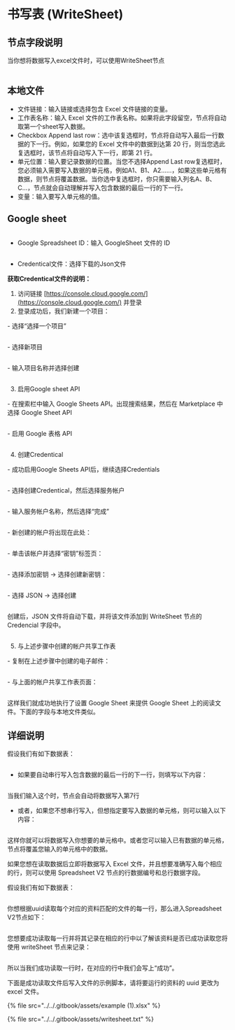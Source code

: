 # 书写表 (WriteSheet)

## 节点字段说明

当你想将数据写入excel文件时，可以使用WriteSheet节点

<figure><img src="../../.gitbook/assets/image (78).png" alt=""><figcaption></figcaption></figure>

## 本地文件

* 文件链接：输入链接或选择包含 Excel 文件链接的变量。
* 工作表名称：输入 Excel 文件的工作表名称。如果将此字段留空，节点将自动取第一个sheet写入数据。
* Checkbox Append last row：选中该复选框时，节点将自动写入最后一行数据的下一行。例如，如果您的 Excel 文件中的数据到达第 20 行，则当您选此复选框时，该节点将自动写入下一行，即第 21 行。
* 单元位置：输入要记录数据的位置。当您不选择Append Last row复选框时，您必须输入需要写入数据的单元格，例如A1、B1、A2......，如果这些单元格有数据，则节点将覆盖数据。当你选中复选框时，你只需要输入列名A、B、C...，节点就会自动理解并写入包含数据的最后一行的下一行。
* 变量：输入要写入单元格的值。

## Google sheet

<figure><img src="../../.gitbook/assets/image (79).png" alt=""><figcaption></figcaption></figure>

* Google Spreadsheet ID：输入 GoogleSheet 文件的 ID

<figure><img src="../../.gitbook/assets/image (80).png" alt=""><figcaption></figcaption></figure>

* Credentical文件：选择下载的Json文件

**获取Credentical文件的说明：**

1. 访问链接 [https://console.cloud.google.com/](https://console.cloud.google.com/) 并登录
2. 登录成功后，我们新建一个项目：

\- 选择“选择一个项目”

<figure><img src="../../.gitbook/assets/image (81).png" alt=""><figcaption></figcaption></figure>

\- 选择新项目

<figure><img src="../../.gitbook/assets/image (82).png" alt=""><figcaption></figcaption></figure>

\- 输入项目名称并选择创建

<figure><img src="../../.gitbook/assets/image (83).png" alt=""><figcaption></figcaption></figure>

3. 启用Google sheet API

\- 在搜索栏中输入 Google Sheets API。出现搜索结果，然后在 Marketplace 中选择 Google Sheet API



<figure><img src="../../.gitbook/assets/image (84).png" alt=""><figcaption></figcaption></figure>

\- 启用 Google 表格 API

<figure><img src="../../.gitbook/assets/image (85).png" alt=""><figcaption></figcaption></figure>

4. 创建Credentical

\- 成功启用Google Sheets API后，继续选择Credentials

<figure><img src="../../.gitbook/assets/image (86).png" alt=""><figcaption></figcaption></figure>

\- 选择创建Credentical，然后选择服务帐户

<figure><img src="../../.gitbook/assets/image (87).png" alt=""><figcaption></figcaption></figure>

\- 输入服务帐户名称，然后选择“完成”

<figure><img src="../../.gitbook/assets/image (88).png" alt=""><figcaption></figcaption></figure>

\- 新创建的帐户将出现在此处：

<figure><img src="../../.gitbook/assets/image (89).png" alt=""><figcaption></figcaption></figure>

\- 单击该帐户并选择“密钥”标签页：

<figure><img src="../../.gitbook/assets/image (90).png" alt=""><figcaption></figcaption></figure>

\- 选择添加密钥 -> 选择创建新密钥：

<figure><img src="../../.gitbook/assets/image (91).png" alt=""><figcaption></figcaption></figure>

\- 选择 JSON -> 选择创建

<figure><img src="../../.gitbook/assets/image (92).png" alt=""><figcaption></figcaption></figure>

创建后，JSON 文件将自动下载，并将该文件添加到 WriteSheet 节点的 Credencial 字段中。

<figure><img src="../../.gitbook/assets/image (93).png" alt=""><figcaption></figcaption></figure>

5. 与上述步骤中创建的帐户共享工作表

\- 复制在上述步骤中创建的电子邮件：

<figure><img src="../../.gitbook/assets/image (94).png" alt=""><figcaption></figcaption></figure>

\- 与上面的帐户共享工作表页面：

<figure><img src="../../.gitbook/assets/image (95).png" alt=""><figcaption></figcaption></figure>

这样我们就成功地执行了设置 Google Sheet 来提供 Google Sheet 上的阅读文件。下面的字段与本地文件类似。

## **详细说明**

假设我们有如下数据表：

<figure><img src="../../.gitbook/assets/image (96).png" alt=""><figcaption></figcaption></figure>

* 如果要自动串行写入包含数据的最后一行的下一行，则填写以下内容：

<figure><img src="../../.gitbook/assets/image (97).png" alt=""><figcaption></figcaption></figure>

当我们输入这个时，节点会自动将数据写入第7行

* 或者，如果您不想串行写入，但想指定要写入数据的单元格，则可以输入以下内容：

<figure><img src="../../.gitbook/assets/image (98).png" alt=""><figcaption></figcaption></figure>

这样你就可以将数据写入你想要的单元格中。或者您可以输入已有数据的单元格，节点将覆盖您输入的单元格中的数据。

如果您想在读取数据后立即将数据写入 Excel 文件，并且想要准确写入每个相应的行，则可以使用 Spreadsheet V2 节点的行数据编号和总行数据字段。

假设我们有如下数据表：

<figure><img src="../../.gitbook/assets/image (99).png" alt=""><figcaption></figcaption></figure>

你想根据uuid读取每个对应的资料匹配的文件的每一行，那么进入Spreadsheet V2节点如下：

<figure><img src="../../.gitbook/assets/image (100).png" alt=""><figcaption></figcaption></figure>

您想要成功读取每一行并将其记录在相应的行中以了解该资料是否已成功读取您将使用 writeSheet 节点来记录：

<figure><img src="../../.gitbook/assets/image (101).png" alt=""><figcaption></figcaption></figure>

所以当我们成功读取一行时，在对应的行中我们会写上“成功”。

下面是成功读取文件后写入文件的示例脚本，请将要运行的资料的 uuid 更改为 excel 文件。

{% file src="../../.gitbook/assets/example (1).xlsx" %}

{% file src="../../.gitbook/assets/writesheet.txt" %}
